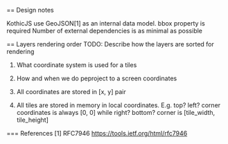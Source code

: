 == Design notes

KothicJS use GeoJSON[1] as an internal data model.
bbox property is required
Number of external dependencies is as minimal as possible

== Layers rendering order
TODO: Describe how the layers are sorted for rendering


1. What coordinate system is used for a tiles
2. How and when we do peproject to a screen coordinates

0. All coordinates are stored in [x, y] pair
1. All tiles are stored in memory in local coordinates. E.g. top? left? corner coordinates is always [0, 0] while right? bottom? corner is [tile_width, tile_height]

=== References
[1] RFC7946 https://tools.ietf.org/html/rfc7946
